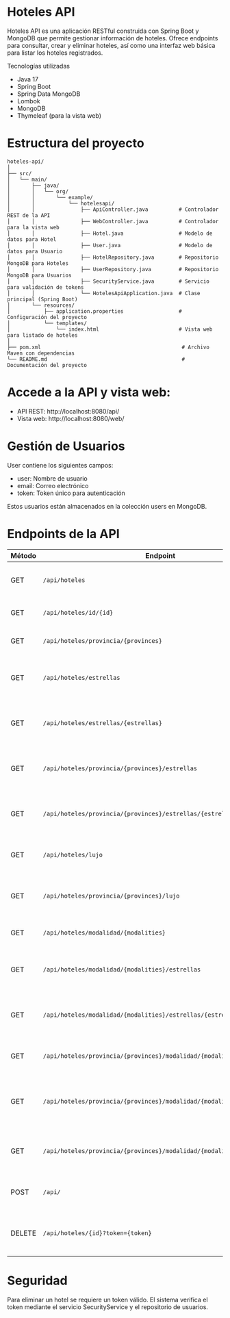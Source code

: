 # Hoteles API
Hoteles API es una aplicación RESTful construida con Spring Boot y MongoDB que permite gestionar información de hoteles. Ofrece endpoints para consultar, crear y eliminar hoteles, así como una interfaz web básica para listar los hoteles registrados.

 Tecnologías utilizadas
- Java 17
- Spring Boot
- Spring Data MongoDB
- Lombok
- MongoDB
- Thymeleaf (para la vista web)


# Estructura del proyecto
```plaintext
hoteles-api/
│
├── src/
│   └── main/
│       ├── java/
│       │   └── org/
│       │       └── example/
│       │           └── hotelesapi/
│       │               ├── ApiController.java          # Controlador REST de la API
│       │               ├── WebController.java          # Controlador para la vista web
│       │               ├── Hotel.java                  # Modelo de datos para Hotel
│       │               ├── User.java                   # Modelo de datos para Usuario
│       │               ├── HotelRepository.java        # Repositorio MongoDB para Hoteles
│       │               ├── UserRepository.java         # Repositorio MongoDB para Usuarios
│       │               ├── SecurityService.java        # Servicio para validación de tokens
│       │               └── HotelesApiApplication.java  # Clase principal (Spring Boot)
│       └── resources/
│           ├── application.properties                  # Configuración del proyecto
│           └── templates/
│               └── index.html                          # Vista web para listado de hoteles
│
├── pom.xml                                              # Archivo Maven con dependencias
└── README.md                                            # Documentación del proyecto
```


# Accede a la API y vista web:

- API REST: http://localhost:8080/api/
- Vista web: http://localhost:8080/web/


# Gestión de Usuarios
User contiene los siguientes campos:
- user: Nombre de usuario
- email: Correo electrónico
- token: Token único para autenticación
  
Estos usuarios están almacenados en la colección users en MongoDB.

# Endpoints de la API


| **Método** | **Endpoint**                                              | **Descripción**                                                        | **Parámetros**                              | **Seguridad**    |
|------------|------------------------------------------------------------|------------------------------------------------------------------------|---------------------------------------------|------------------|
| GET        | `/api/hoteles`                                             | Obtiene la lista de todos los hoteles                                  | -                                           | No               |
| GET        | `/api/hoteles/id/{id}`                                     | Obtiene un hotel por su ID                                             | `id` (path)                                 | No               |
| GET        | `/api/hoteles/provincia/{provinces}`                       | Obtiene hoteles por provincia                                          | `provinces` (path)                          | No               |
| GET        | `/api/hoteles/estrellas`                                   | Obtiene todos los hoteles ordenados por estrellas                      | -                                           | No               |
| GET        | `/api/hoteles/estrellas/{estrellas}`                       | Obtiene hoteles con un número específico de estrellas                  | `estrellas` (path)                          | No               |
| GET        | `/api/hoteles/provincia/{provinces}/estrellas`             | Obtiene hoteles por provincia ordenados por estrellas                  | `provinces` (path)                          | No               |
| GET        | `/api/hoteles/provincia/{provinces}/estrellas/{estrellas}` | Obtiene hoteles por provincia y número de estrellas                    | `provinces`, `estrellas` (path)             | No               |
| GET        | `/api/hoteles/lujo`                                        | Obtiene todos los hoteles de lujo                                      | -                                           | No               |
| GET        | `/api/hoteles/provincia/{provinces}/lujo`                  | Obtiene hoteles de lujo en una provincia específica                    | `provinces` (path)                          | No               |
| GET        | `/api/hoteles/modalidad/{modalities}`                      | Obtiene hoteles por modalidad                                          | `modalities` (path)                         | No               |
| GET        | `/api/hoteles/modalidad/{modalities}/estrellas`            | Obtiene hoteles por modalidad ordenados por estrellas                  | `modalities` (path)                         | No               |
| GET        | `/api/hoteles/modalidad/{modalities}/estrellas/{estrellas}`| Obtiene hoteles por modalidad y número de estrellas                    | `modalities`, `estrellas` (path)            | No               |
| GET        | `/api/hoteles/provincia/{provinces}/modalidad/{modalities}`| Obtiene hoteles por provincia y modalidad                              | `provinces`, `modalities` (path)            | No               |
| GET        | `/api/hoteles/provincia/{provinces}/modalidad/{modalities}/estrellas` | Obtiene hoteles por provincia y modalidad ordenados por estrellas     | `provinces`, `modalities` (path)            | No               |
| GET        | `/api/hoteles/provincia/{provinces}/modalidad/{modalities}/lujo` | Obtiene hoteles de lujo por provincia y modalidad                    | `provinces`, `modalities` (path)            | No               |
| POST       | `/api/`                                                    | Crea un nuevo hotel                                                    | Cuerpo JSON con los datos del hotel         | No               |
| DELETE     | `/api/hoteles/{id}?token={token}`                          | Elimina un hotel por su ID (requiere token de seguridad)               | `id` (path), `token` (query param)          | **Sí** (Token)   |



# Seguridad
Para eliminar un hotel se requiere un token válido. El sistema verifica el token mediante el servicio SecurityService y el repositorio de usuarios.

